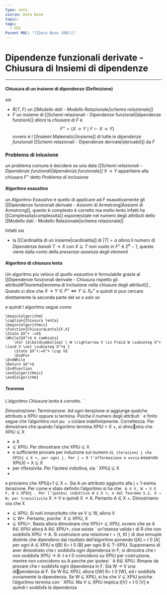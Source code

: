```yaml
---
type: nota
course: Data Base
topic: 
tags:
  - FDI
Parent MOC: "[[Data Base (DB)]]"
---
```


# Dipendenze funzionali derivate - Chiusura di Insiemi di dipendenze
---

#### Chiusura di un insieme di dipendenze (Definizione)
_sia_
- $R \langle T,F\rangle$ un _[[Modello dati - Modello Relazionale|schema relazionale]]_
- $F$ un insieme di [[Schemi relazionali - Dipendenze funzionali|dipendenze funzionli]]
_allora_ la _chiusara di_ $F$ è $$F^+=\{ X \rightarrow Y \mid F \vdash X \rightarrow Y \}$$ovvero è l [[Insiemi Matematici|insieme]] di tutte le _dipendenze funzionali_ [[Schemi relazionali - Dipendenze derivate|derivabili]] da $F$ 


### Problema di inlusione
un problema comune è decidere se una data _[[Schemi relazionali - Dipendenze funzionali|dipendenza funzionale]]_ $X \rightarrow Y$ appartiene alla chiusara $F^+$ detto _Problema di inclusione_

#### Algoritmo esaustivo 
un _Algoritmo Esaustivo_ è quello di applicare ad $F$ esaustivamente gli [[Dipendenze funzionali derivate - Assiomi di Armstrong|Assiomi di Armstrong]], questo è complesto è corretto ma molto lento infatti ha [[Complessita|complessita]] esponenziale nel numero degli attributi dello [[Modello dati - Modello Relazionale|schema relazionale]]

Infatti 
_sia_ 
- la [[Cardinalità di un insieme|cardinalita]] di $|T|=a$ 
_allora_ il numero di _Dipendenze banali_ $T \rightarrow X$ con $X \subseteq T$ non vuoto in $F^+$ è  $2^{a}-1$, questo viene dalla conto della _presenza-assenza degli elementi_


#### Algoritmo di chiusura lenta
Un algoritmo piu _veloce di quello esaustivo_ è formulabile grazie al [[Dipendenze funzionali derivate - Chiusura rispetto gli attributi#Teorema|teorema di Inclusione nella chiusure degli attributi]] , Questo ci dice che $X \rightarrow Y \in F^+ \iff Y \subseteq X^+_{F}$   e quindi si puo cercare direttamente la seconda parte del _se e solo se_

e quindi l algoritmo segue come:
```pseudo
\begin{algorithm} 
\caption{Chiusura lenta}
\begin{algorithmic}
\Function{ChiusuraLenta}{F,X}
\State $X^+ :=X$
\While{$X^+$ è cambiato}
	\For {$\boldsymbol{ea} \ W \rightarrow V \in F\mid W \subseteq X^+ \land V \not \subseteq X^+$ }
	\State $X^+:=X^+ \cup V$
	\EndFor
\EndWhile
\Return $X^+$
\EndFunction
\end{algorithmic}
\end{algorithm}
```
##### Teorema
L’algoritmo _Chiusura lenta_ è _corretto_. `

_Dimostrazione_:
Terminazione. Ad ogni iterazione si aggiunge qualche attributo a XPIU oppure si
termina. Poiche il numero degli attributi ´ e finito segue che l’algoritmo non pu ` o`
ciclare indefinitamente.
Correttezza. Per dimostrare che quando l’algoritmo termina XPIU = X
+, si dimo￾stra che XPIU ⊆ X
+ e X
+ ⊆ XPIU.
Per dimostrare che XPIU ⊆ X
+ e sufficiente provare per induzione sul numero `
di iterazioni j che XPIUj ⊆ X
+, per ogni j. Per j = 0 l’affermazione e ovvia `
essendo XPIU0 = X ⊆ X
+ per riflessivita. Per l’ipotesi induttiva, sia ` XPIUj ⊆ X
+
e proviamo che XPIUj+1 ⊆ X
+. Sia A un attributo aggiunto alla j + 1-esima
iterazione. Per come e stato definito l’algoritmo si ha che ` A ∈ V, W → V ∈ F,
W ⊆ XPIUj
. Per l’ipotesi induttiva W ⊆ X
+, e dal Teorema 5.2, X → W; per
transitivita` X → V e quindi X → A. Pertanto A ∈ X
+.
Dimostriamo ora che X
+ ⊆ XPIU. Si noti innanzitutto che se V ⊆ W, allora
V
+ ⊆ W+. Pertanto, poiche´ X ⊆ XPIU, X
+ ⊆ XPIU+. Basta allora dimostrare
che XPIU+ ⊆ XPIU, ovvero che se A 6∈ XPIU allora A 6∈ XPIU+, cioe esiste `
un’istanza valida r di R che non soddisfa XPIU → A. Si costruisce una relazione
r = {t, t0
} di due ennuple distinte che dipendono dal risultato dell’algoritmo
ponendo t[A] = t
0
[A] per ogni A ∈ XPIU e t[B] 6= t
0
[B] per ogni B ∈ T−XPIU.
Supponiamo di aver dimostrato che r soddisfa ogni dipendenza in F; si dimostra
che r non soddisfa XPIU → A: t e t
0
coincidono su XPIU per costruzione, mentre
non coincidono su A perche per ipotesi ´ A 6∈ XPIU.
Rimane da provare che r soddisfa ogni dipendenza in F. Sia W → V una di￾pendenza di F. Se W 6⊆ XPIU, allora t[W] 6= t
0
[W], ed r soddisfa ovviamente la
dipendenza. Se W ⊆ XPIU, si ha che V ⊆ XPIU poiche l’algoritmo termina con ´
XPIU. Ma V ⊆ XPIU implica t[V] = t
0
[V] e quindi r soddisfa la dipendenza